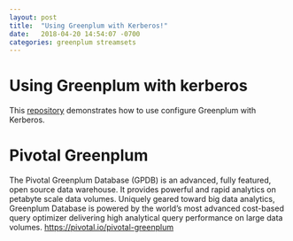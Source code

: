 ```yaml
---
layout: post
title:  "Using Greenplum with Kerberos!"
date:   2018-04-20 14:54:07 -0700
categories: greenplum streamsets
---
```


# Using Greenplum with kerberos

This [repository](https://github.com/kongc-organization/greenplum-streamsets/tree/master/usecase2) demonstrates how to use configure Greenplum with Kerberos.

# Pivotal Greenplum
The Pivotal Greenplum Database (GPDB) is an advanced, fully featured, open source data warehouse. It provides powerful and rapid analytics on petabyte scale data volumes. Uniquely geared toward big data analytics, Greenplum Database is powered by the world’s most advanced cost-based query optimizer delivering high analytical query performance on large data volumes.
<https://pivotal.io/pivotal-greenplum>


[Greenplum product]: https://pivotal.io/pivotal-greenplum
[Greenplum documentations]: https://https://gpdb.docs.pivotal.io/
